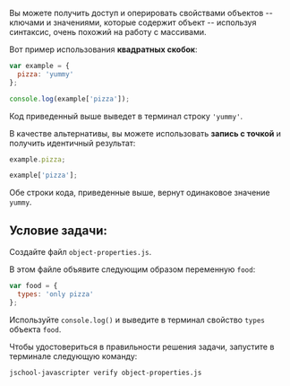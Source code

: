 Вы можете получить доступ и оперировать свойствами объектов -- ключами и значениями, которые содержит объект -- используя синтаксис, очень похожий на работу с массивами.

Вот пример использования **квадратных скобок**:

```js
var example = {
  pizza: 'yummy'
};

console.log(example['pizza']);
```

Код приведенный выше выведет в терминал строку `'yummy'`.

В качестве альтернативы, вы можете использовать **запись с точкой** и получить идентичный результат:

```js
example.pizza;

example['pizza'];
```

Обе строки кода, приведенные выше, вернут одинаковое значение `yummy`.

## Условие задачи:

Создайте файл `object-properties.js`.

В этом файле объявите следующим образом переменную `food`:

```js
var food = {
  types: 'only pizza'
};
```

Используйте `console.log()` и выведите в терминал свойство `types` объекта `food`.

Чтобы удостовериться в правильности решения задачи, запустите в терминале следующую команду:

```bash
jschool-javascripter verify object-properties.js
```
